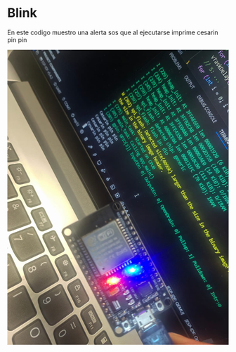 # Blink

En este codigo muestro una alerta sos que al ejecutarse imprime cesarin pin pin

![Ejercicio #1](CART/cesarin%20pin%20pin.jpg)
